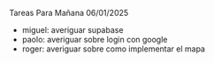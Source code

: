 Tareas Para Mañana  06/01/2025

- miguel: averiguar supabase
- paolo: averiguar sobre login con google
- roger: averiguar sobre como implementar el mapa